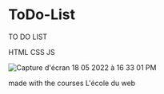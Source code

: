 # ToDo-List

TO DO LIST


HTML CSS JS 




![Capture d'écran 18 05 2022 à 16 33 01 PM](https://user-images.githubusercontent.com/79455970/169172001-8515e953-50a2-476d-af2b-d234a51c5a1d.png)


made with the courses L'école du web 
